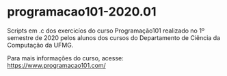 # programacao101-2020.01
Scripts em .c dos exercicíos do curso Programação101 realizado no 1º semestre de 2020 pelos alunos dos cursos do Departamento de Ciência da Computação da UFMG.

Para mais informações do curso, acesse: https://www.programacao101.com/

